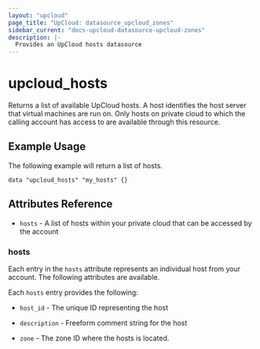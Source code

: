 ```yaml
---
layout: "upcloud"
page_title: "UpCloud: datasource_upcloud_zones"
sidebar_current: "docs-upcloud-datasource-upcloud-zones"
description: |-
  Provides an UpCloud hosts datasource
---
```


# upcloud_hosts

Returns a list of available UpCloud hosts.  A host identifies the host server that virtual machines are run on.
Only hosts on private cloud to which the calling account has access to are available through this resource.

## Example Usage

The following example will return a list of hosts.

```hcl
data "upcloud_hosts" "my_hosts" {}
``` 

## Attributes Reference

* `hosts` - A list of hosts within your private cloud that can be accessed by the account

### hosts

Each entry in the `hosts` attribute represents an individual host from your account.  The following attributes are available. 

Each `hosts` entry provides the following:
 
* `host_id` - The unique ID representing the host

* `description` - Freeform comment string for the host

* `zone` -  The zone ID where the hosts is located.